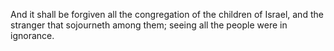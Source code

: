 And it shall be forgiven all the congregation of the children of Israel, and the stranger that sojourneth among them; seeing all the people were in ignorance.
